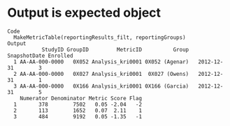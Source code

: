 # Output is expected object

    Code
      MakeMetricTable(reportingResults_filt, reportingGroups)
    Output
               StudyID GroupID         MetricID          Group SnapshotDate Enrolled
      1 AA-AA-000-0000   0X052 Analysis_kri0001 0X052 (Agenar)   2012-12-31        3
      2 AA-AA-000-0000   0X027 Analysis_kri0001  0X027 (Owens)   2012-12-31        1
      3 AA-AA-000-0000   0X166 Analysis_kri0001 0X166 (Garcia)   2012-12-31        5
        Numerator Denominator Metric Score Flag
      1       378        7502   0.05 -2.04   -2
      2       113        1652   0.07  2.11    1
      3       484        9192   0.05 -1.35   -1


